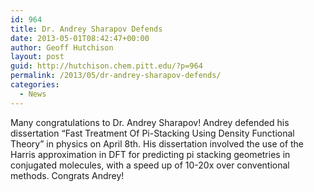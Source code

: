 ```yaml
---
id: 964
title: Dr. Andrey Sharapov Defends
date: 2013-05-01T08:42:47+00:00
author: Geoff Hutchison
layout: post
guid: http://hutchison.chem.pitt.edu/?p=964
permalink: /2013/05/dr-andrey-sharapov-defends/
categories:
  - News
---
```

Many congratulations to Dr. Andrey Sharapov! Andrey defended his dissertation &#8220;Fast Treatment Of Pi-Stacking Using Density Functional Theory&#8221; in physics on April 8th. His dissertation involved the use of the Harris approximation in DFT for predicting pi stacking geometries in conjugated molecules, with a speed up of 10-20x over conventional methods. Congrats Andrey!